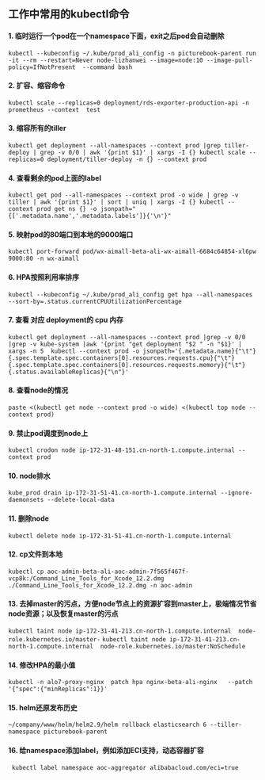 ## 工作中常用的kubectl命令
#### 1. 临时运行一个pod在一个namespace下面，exit之后pod会自动删除 
`kubectl --kubeconfig ~/.kube/prod_ali_config -n picturebook-parent run -it --rm --restart=Never node-lizhanwei --image=node:10 --image-pull-policy=IfNotPresent  --command bash`
#### 2. 扩容、缩容命令
`kubectl scale --replicas=0 deployment/rds-exporter-production-api -n prometheus --context  test`
#### 3. 缩容所有的tiller
`kubectl get deployment --all-namespaces --context prod |grep tiller-deploy | grep -v 0/0 | awk '{print $1}' | xargs -I {} kubectl scale --replicas=0 deployment/tiller-deploy -n {} --context prod`
#### 4. 查看剩余的pod上面的label
`kubectl get pod --all-namespaces --context prod -o wide | grep -v tiller | awk '{print $1}' | sort | uniq | xargs -I {} kubectl --context prod get ns {} -o jsonpath="{['.metadata.name','.metadata.labels']}{'\n'}"`
#### 5. 映射pod的80端口到本地的9000端口
`kubectl port-forward pod/wx-aimall-beta-ali-wx-aimall-6684c64854-xl6pw  9000:80 -n wx-aimall`
#### 6. HPA按照利用率排序
`kubectl --kubeconfig ~/.kube/prod_ali_config get hpa --all-namespaces  --sort-by=.status.currentCPUUtilizationPercentage`
#### 7. 查看 对应 deployment的 cpu 内存 
`kubectl get deployment --all-namespaces --context prod |grep -v 0/0 |grep -v kube-system |awk '{print "get deployment "$2 " -n "$1}' | xargs -n 5  kubectl --context prod -o jsonpath='{.metadata.name}{"\t"}{.spec.template.spec.containers[0].resources.requests.cpu}{"\t"}{.spec.template.spec.containers[0].resources.requests.memory}{"\t"}{.status.availableReplicas}{"\n"}' `
#### 8. 查看node的情况
`paste <(kubectl get node --context prod -o wide) <(kubectl top node --context prod)`
#### 9. 禁止pod调度到node上
`kubectl crodon node ip-172-31-48-151.cn-north-1.compute.internal --context prod`
#### 10. node排水
`kube_prod drain ip-172-31-51-41.cn-north-1.compute.internal --ignore-daemonsets --delete-local-data`
#### 11. 删除node
`kubectl delete node ip-172-31-51-41.cn-north-1.compute.internal`
#### 12. cp文件到本地
`kubectl cp aoc-admin-beta-ali-aoc-admin-7f565f467f-vcp8k:/Command_Line_Tools_for_Xcode_12.2.dmg ./Command_Line_Tools_for_Xcode_12.2.dmg -n aoc-admin`
#### 13. 去掉master的污点，方便node节点上的资源扩容到master上，极端情况节省node资源；以及恢复master的污点
`kubectl taint node ip-172-31-41-213.cn-north-1.compute.internal  node-role.kubernetes.io/master-`
`kubectl taint node ip-172-31-41-213.cn-north-1.compute.internal  node-role.kubernetes.io/master:NoSchedule`
#### 14. 修改HPA的最小值
`kubectl -n alo7-proxy-nginx  patch hpa nginx-beta-ali-nginx   --patch '{"spec":{"minReplicas":1}}'`
#### 15. helm还原发布历史
`~/company/www/helm/helm2.9/helm rollback elasticsearch 6 --tiller-namespace picturebook-parent`
#### 16. 给namespace添加label，例如添加ECI支持，动态容器扩容
` kubectl label namespace aoc-aggregator alibabacloud.com/eci=true`
